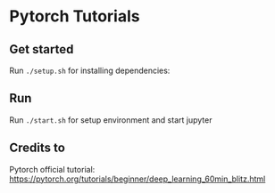 # Pytorch Tutorials
## Get started
Run ``./setup.sh`` for installing dependencies:     

## Run
Run  ``./start.sh`` for setup environment and start jupyter

## Credits to
Pytorch official tutorial: https://pytorch.org/tutorials/beginner/deep_learning_60min_blitz.html
